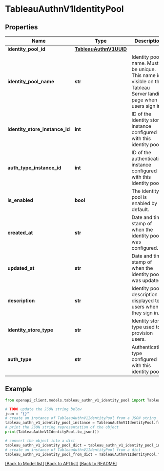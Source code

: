 # TableauAuthnV1IdentityPool


## Properties

Name | Type | Description | Notes
------------ | ------------- | ------------- | -------------
**identity_pool_id** | [**TableauAuthnV1UUID**](TableauAuthnV1UUID.md) |  | [optional] 
**identity_pool_name** | **str** | Identity pool name. Must be unique. This name is visible on the Tableau Server landing page when users sign in. | [optional] 
**identity_store_instance_id** | **int** | ID of the identity store instance configured with this identity pool. | [optional] 
**auth_type_instance_id** | **int** | ID of the authentication instance configured with this identity pool. | [optional] 
**is_enabled** | **bool** | The identity pool is enabled by default. | [optional] 
**created_at** | **str** | Date and time stamp of when the identity pool was configured. | [optional] 
**updated_at** | **str** | Date and time stamp of when the identity pool was updated. | [optional] 
**description** | **str** | Identity pool description displayed to users when they sign in. | [optional] 
**identity_store_type** | **str** | Identity store type used to provision users. | [optional] 
**auth_type** | **str** | Authentication type configured with this identity pool. | [optional] 

## Example

```python
from openapi_client.models.tableau_authn_v1_identity_pool import TableauAuthnV1IdentityPool

# TODO update the JSON string below
json = "{}"
# create an instance of TableauAuthnV1IdentityPool from a JSON string
tableau_authn_v1_identity_pool_instance = TableauAuthnV1IdentityPool.from_json(json)
# print the JSON string representation of the object
print(TableauAuthnV1IdentityPool.to_json())

# convert the object into a dict
tableau_authn_v1_identity_pool_dict = tableau_authn_v1_identity_pool_instance.to_dict()
# create an instance of TableauAuthnV1IdentityPool from a dict
tableau_authn_v1_identity_pool_from_dict = TableauAuthnV1IdentityPool.from_dict(tableau_authn_v1_identity_pool_dict)
```
[[Back to Model list]](../README.md#documentation-for-models) [[Back to API list]](../README.md#documentation-for-api-endpoints) [[Back to README]](../README.md)


